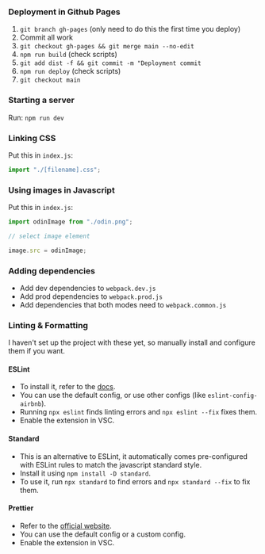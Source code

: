 ### Deployment in Github Pages

1. `git branch gh-pages` (only need to do this the first time you deploy)
2. Commit all work
3. `git checkout gh-pages && git merge main --no-edit`
4. `npm run build` (check scripts)
5. `git add dist -f && git commit -m "Deployment commit`
6. `npm run deploy` (check scripts)
7. `git checkout main`

### Starting a server

Run: `npm run dev`

### Linking CSS

Put this in `index.js`:

```js
import "./[filename].css";
```

### Using images in Javascript

Put this in `index.js`:

```js
import odinImage from "./odin.png";

// select image element

image.src = odinImage;
```

### Adding dependencies

- Add dev dependencies to `webpack.dev.js`
- Add prod dependencies to `webpack.prod.js`
- Add dependencies that both modes need to `webpack.common.js`

### Linting & Formatting

I haven't set up the project with these yet, so manually install and configure them if you want.

#### ESLint

- To install it, refer to the [docs](https://eslint.org/docs/latest/use/getting-started).
- You can use the default config, or use other configs (like `eslint-config-airbnb`).
- Running `npx eslint` finds linting errors and `npx eslint --fix` fixes them.
- Enable the extension in VSC.

#### Standard

- This is an alternative to ESLint, it automatically comes pre-configured with ESLint rules to match the javascript standard style.
- Install it using `npm install -D standard`.
- To use it, run `npx standard` to find errors and `npx standard --fix` to fix them.

#### Prettier

- Refer to the [official website](https://prettier.io/).
- You can use the default config or a custom config.
- Enable the extension in VSC.
